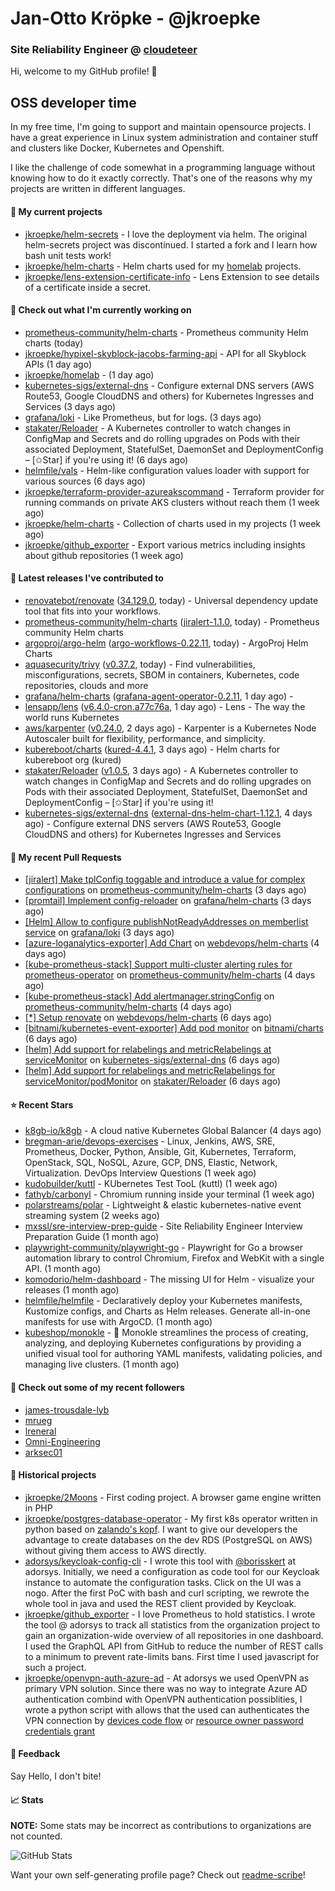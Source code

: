 # Jan-Otto Kröpke - @jkroepke
### Site Reliability Engineer @ [cloudeteer](https://cloudeteer.de/)

Hi, welcome to my GitHub profile! 👋

## OSS developer time
In my free time, I'm going to support and maintain opensource projects. I have a great experience in Linux system administration and container stuff and clusters like Docker, Kubernetes and Openshift.

I like the challenge of code somewhat in a programming language without knowing how to do it exactly correctly. That's one of the reasons why my projects are written in different languages.

#### 🌱 My current projects
- [jkroepke/helm-secrets](https://github.com/jkroepke/helm-secrets) - I love the deployment via helm. The original helm-secrets project was discontinued. I started a fork and I learn how bash unit tests work!
- [jkroepke/helm-charts](https://github.com/jkroepke/helm-charts) - Helm charts used for my [homelab](https://github.com/jkroepke/homelab) projects.
- [jkroepke/lens-extension-certificate-info](https://github.com/jkroepke/lens-extension-certificate-info) - Lens Extension to see details of a certificate inside a secret.

#### 👷 Check out what I'm currently working on

- [prometheus-community/helm-charts](https://github.com/prometheus-community/helm-charts) - Prometheus community Helm charts (today)
- [jkroepke/hypixel-skyblock-jacobs-farming-api](https://github.com/jkroepke/hypixel-skyblock-jacobs-farming-api) - API for all Skyblock APIs (1 day ago)
- [jkroepke/homelab](https://github.com/jkroepke/homelab) -  (1 day ago)
- [kubernetes-sigs/external-dns](https://github.com/kubernetes-sigs/external-dns) - Configure external DNS servers (AWS Route53, Google CloudDNS and others) for Kubernetes Ingresses and Services (3 days ago)
- [grafana/loki](https://github.com/grafana/loki) - Like Prometheus, but for logs. (3 days ago)
- [stakater/Reloader](https://github.com/stakater/Reloader) - A Kubernetes controller to watch changes in ConfigMap and Secrets and do rolling upgrades on Pods with their associated Deployment, StatefulSet, DaemonSet and DeploymentConfig – [✩Star] if you&#39;re using it! (6 days ago)
- [helmfile/vals](https://github.com/helmfile/vals) - Helm-like configuration values loader with support for various sources (6 days ago)
- [jkroepke/terraform-provider-azureakscommand](https://github.com/jkroepke/terraform-provider-azureakscommand) - Terraform provider for running commands on private AKS clusters without reach them (1 week ago)
- [jkroepke/helm-charts](https://github.com/jkroepke/helm-charts) - Collection of charts used in my projects (1 week ago)
- [jkroepke/github_exporter](https://github.com/jkroepke/github_exporter) - Export various metrics including insights about github repositories (1 week ago)

#### 🔭 Latest releases I've contributed to

- [renovatebot/renovate](https://github.com/renovatebot/renovate) ([34.129.0](https://github.com/renovatebot/renovate/releases/tag/34.129.0), today) - Universal dependency update tool that fits into your workflows.
- [prometheus-community/helm-charts](https://github.com/prometheus-community/helm-charts) ([jiralert-1.1.0](https://github.com/prometheus-community/helm-charts/releases/tag/jiralert-1.1.0), today) - Prometheus community Helm charts
- [argoproj/argo-helm](https://github.com/argoproj/argo-helm) ([argo-workflows-0.22.11](https://github.com/argoproj/argo-helm/releases/tag/argo-workflows-0.22.11), today) - ArgoProj Helm Charts
- [aquasecurity/trivy](https://github.com/aquasecurity/trivy) ([v0.37.2](https://github.com/aquasecurity/trivy/releases/tag/v0.37.2), today) - Find vulnerabilities, misconfigurations, secrets, SBOM in containers, Kubernetes, code repositories, clouds and more
- [grafana/helm-charts](https://github.com/grafana/helm-charts) ([grafana-agent-operator-0.2.11](https://github.com/grafana/helm-charts/releases/tag/grafana-agent-operator-0.2.11), 1 day ago) - 
- [lensapp/lens](https://github.com/lensapp/lens) ([v6.4.0-cron.a77c76a](https://github.com/lensapp/lens/releases/tag/v6.4.0-cron.a77c76a), 1 day ago) - Lens - The way the world runs Kubernetes
- [aws/karpenter](https://github.com/aws/karpenter) ([v0.24.0](https://github.com/aws/karpenter/releases/tag/v0.24.0), 2 days ago) - Karpenter is a Kubernetes Node Autoscaler built for flexibility, performance, and simplicity.
- [kubereboot/charts](https://github.com/kubereboot/charts) ([kured-4.4.1](https://github.com/kubereboot/charts/releases/tag/kured-4.4.1), 3 days ago) - Helm charts for kubereboot org (kured)
- [stakater/Reloader](https://github.com/stakater/Reloader) ([v1.0.5](https://github.com/stakater/Reloader/releases/tag/v1.0.5), 3 days ago) - A Kubernetes controller to watch changes in ConfigMap and Secrets and do rolling upgrades on Pods with their associated Deployment, StatefulSet, DaemonSet and DeploymentConfig – [✩Star] if you&#39;re using it!
- [kubernetes-sigs/external-dns](https://github.com/kubernetes-sigs/external-dns) ([external-dns-helm-chart-1.12.1](https://github.com/kubernetes-sigs/external-dns/releases/tag/external-dns-helm-chart-1.12.1), 4 days ago) - Configure external DNS servers (AWS Route53, Google CloudDNS and others) for Kubernetes Ingresses and Services

#### 🔨 My recent Pull Requests

- [[jiralert] Make tplConfig toggable and introduce a value for complex configurations](https://github.com/prometheus-community/helm-charts/pull/3004) on [prometheus-community/helm-charts](https://github.com/prometheus-community/helm-charts) (3 days ago)
- [[promtail] Implement config-reloader](https://github.com/grafana/helm-charts/pull/2187) on [grafana/helm-charts](https://github.com/grafana/helm-charts) (3 days ago)
- [[Helm] Allow to configure publishNotReadyAddresses on memberlist service](https://github.com/grafana/loki/pull/8446) on [grafana/loki](https://github.com/grafana/loki) (3 days ago)
- [[azure-loganalytics-exporter] Add Chart](https://github.com/webdevops/helm-charts/pull/10) on [webdevops/helm-charts](https://github.com/webdevops/helm-charts) (4 days ago)
- [[kube-prometheus-stack] Support multi-cluster alerting rules for prometheus-operator](https://github.com/prometheus-community/helm-charts/pull/2993) on [prometheus-community/helm-charts](https://github.com/prometheus-community/helm-charts) (4 days ago)
- [[kube-prometheus-stack] Add alertmanager.stringConfig](https://github.com/prometheus-community/helm-charts/pull/2992) on [prometheus-community/helm-charts](https://github.com/prometheus-community/helm-charts) (4 days ago)
- [[*] Setup renovate](https://github.com/webdevops/helm-charts/pull/9) on [webdevops/helm-charts](https://github.com/webdevops/helm-charts) (6 days ago)
- [[bitnami/kubernetes-event-exporter] Add pod monitor](https://github.com/bitnami/charts/pull/14747) on [bitnami/charts](https://github.com/bitnami/charts) (6 days ago)
- [[helm] Add support for relabelings and metricRelabelings at serviceMonitor](https://github.com/kubernetes-sigs/external-dns/pull/3366) on [kubernetes-sigs/external-dns](https://github.com/kubernetes-sigs/external-dns) (6 days ago)
- [[helm] Add support for relabelings and metricRelabelings for serviceMonitor/podMonitor](https://github.com/stakater/Reloader/pull/383) on [stakater/Reloader](https://github.com/stakater/Reloader) (6 days ago)

#### ⭐ Recent Stars

- [k8gb-io/k8gb](https://github.com/k8gb-io/k8gb) - A cloud native Kubernetes Global Balancer (4 days ago)
- [bregman-arie/devops-exercises](https://github.com/bregman-arie/devops-exercises) - Linux, Jenkins, AWS, SRE, Prometheus, Docker, Python, Ansible, Git, Kubernetes, Terraform, OpenStack, SQL, NoSQL, Azure, GCP, DNS, Elastic, Network, Virtualization. DevOps Interview Questions (1 week ago)
- [kudobuilder/kuttl](https://github.com/kudobuilder/kuttl) - KUbernetes Test TooL (kuttl) (1 week ago)
- [fathyb/carbonyl](https://github.com/fathyb/carbonyl) - Chromium running inside your terminal (1 week ago)
- [polarstreams/polar](https://github.com/polarstreams/polar) - Lightweight &amp; elastic kubernetes-native event streaming system (2 weeks ago)
- [mxssl/sre-interview-prep-guide](https://github.com/mxssl/sre-interview-prep-guide) - Site Reliability Engineer Interview Preparation Guide (1 month ago)
- [playwright-community/playwright-go](https://github.com/playwright-community/playwright-go) - Playwright for Go a browser automation library to control Chromium, Firefox and WebKit with a single API. (1 month ago)
- [komodorio/helm-dashboard](https://github.com/komodorio/helm-dashboard) - The missing UI for Helm - visualize your releases (1 month ago)
- [helmfile/helmfile](https://github.com/helmfile/helmfile) - Declaratively deploy your Kubernetes manifests, Kustomize configs, and Charts as Helm releases. Generate all-in-one manifests for use with ArgoCD. (1 month ago)
- [kubeshop/monokle](https://github.com/kubeshop/monokle) - 🧐 Monokle streamlines the process of creating, analyzing, and deploying Kubernetes configurations by providing a unified visual tool for authoring YAML manifests, validating policies, and managing live clusters. (1 month ago)

#### 👯 Check out some of my recent followers

- [james-trousdale-lyb](https://github.com/james-trousdale-lyb)
- [mrueg](https://github.com/mrueg)
- [lreneral](https://github.com/lreneral)
- [Omni-Engineering](https://github.com/Omni-Engineering)
- [arksec01](https://github.com/arksec01)

#### 📜 Historical projects
- [jkroepke/2Moons](https://github.com/jkroepke/2Moons) - First coding project. A browser game engine written in PHP
- [jkroepke/postgres-database-operator](https://github.com/jkroepke/postgres-database-operator) - My first k8s operator written in python based on [zalando's kopf](https://github.com/zalando-incubator/kopf). I want to give our developers the advantage to create databases on the dev RDS (PostgreSQL on AWS) without giving them access to AWS directly.
- [adorsys/keycloak-config-cli](https://github.com/adorsys/keycloak-config-cli) - I wrote this tool with [@borisskert](https://github.com/borisskert) at adorsys. Initially, we need a configuration as code tool for our Keycloak instance to automate the configuration tasks. Click on the UI was a nogo. After the first PoC with bash and curl scripting, we rewrote the whole tool in java and used the REST client provided by Keycloak.
- [jkroepke/github_exporter](https://github.com/jkroepke/github_exporter) - I love Prometheus to hold statistics. I wrote the tool @ adorsys to track all statistics from the organization project to gain an organization-wide overview of all repositories in one dashboard. I used the GraphQL API from GitHub to reduce the number of REST calls to a minimum to prevent rate-limits bans. First time I used javascript for such a project.
- [jkroepke/openvpn-auth-azure-ad](https://github.com/jkroepke/openvpn-auth-azure-ad) - At adorsys we used OpenVPN as primary VPN solution. Since there was no way to integrate Azure AD authentication combind with OpenVPN authentication possiblities, I wrote a python script with allows that the used can authenticates the VPN connection by [devices code flow](https://docs.microsoft.com/en-us/azure/active-directory/develop/v2-oauth2-device-code) or [resource owner password credentials grant](https://docs.microsoft.com/en-us/azure/active-directory/develop/v2-oauth-ropc)

#### 💬 Feedback

Say Hello, I don't bite!

#### 📈 Stats

**NOTE:** Some stats may be incorrect as contributions to organizations
are not counted.

![GitHub Stats](https://github-readme-stats.vercel.app/api?username=jkroepke&count_private=false&theme=tokyonight&show_icons=true)

Want your own self-generating profile page? Check out [readme-scribe](https://github.com/muesli/readme-scribe)!
